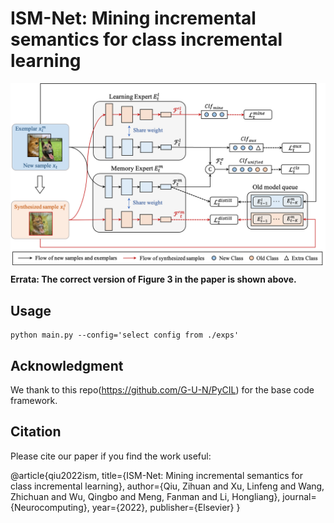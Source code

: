 # ISM-Net: Mining incremental semantics for class incremental learning

<img src="./overall.png" width = "800" align=center />


**Errata: The correct version of Figure 3 in the paper is shown above.**
## Usage

```
python main.py --config='select config from ./exps'
```

## Acknowledgment

We thank to this repo(https://github.com/G-U-N/PyCIL) for the base code framework.

## Citation
Please cite our paper if you find the work useful:

@article{qiu2022ism,
  title={ISM-Net: Mining incremental semantics for class incremental learning},
  author={Qiu, Zihuan and Xu, Linfeng and Wang, Zhichuan and Wu, Qingbo and Meng, Fanman and Li, Hongliang},
  journal={Neurocomputing},
  year={2022},
  publisher={Elsevier}
}
